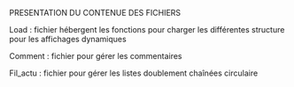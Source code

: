 
PRESENTATION DU CONTENUE DES FICHIERS

Load : fichier hébergent les fonctions pour charger les différentes structure pour les affichages dynamiques

Comment  : fichier pour gérer les commentaires

Fil_actu : fichier pour gérer les listes doublement chaînées circulaire
